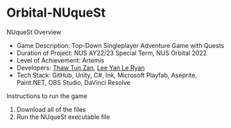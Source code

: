 # Orbital-NUqueSt

NUqueSt Overview
- Game Description: Top-Down Singleplayer Adventure Game with Quests
- Duration of Project: NUS AY22/23 Special Term, NUS Orbital 2022
- Level of Achievement: Artemis
- Developers: [Thaw Tun Zan](https://github.com/ThawTunZan), [Lee Yan Le Ryan](https://github.com/LeeyanleRyan)
- Tech Stack: GitHub, Unity, C#, Ink, Microsoft Playfab, Aseprite, Paint.NET, OBS Studio, DaVinci Resolve

Instructions to run the game
1. Download all of the files
2. Run the NUqueSt executable file
